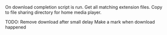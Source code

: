 On download completion script is run.
Get all matching extension files.
Copy to file sharing directory for home media player.

TODO:
Remove download after small delay
Make a mark when download happened
